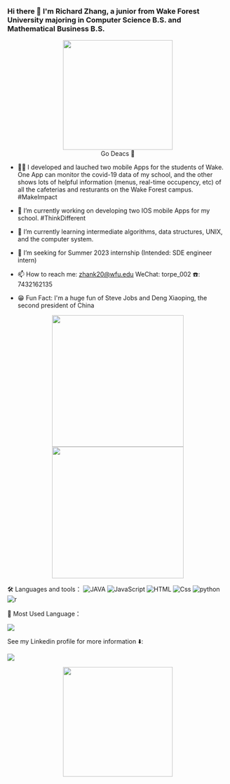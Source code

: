 ### Hi there 👋 I'm Richard Zhang, a junior from Wake Forest University majoring in Computer Science B.S. and Mathematical Business B.S. 
<p align="center">
<img src="wake-forest-go-deacs.gif" width="250" height="250"/>
<br>Go Deacs 🎩
</p>

- 👨‍💻‍ I developed and lauched two mobile Apps for the students of Wake. One App can monitor the covid-19 data of my school, and the other shows lots of helpful information (menus, real-time occupency, etc) of all the cafeterias and resturants on the Wake Forest campus. #MakeImpact

- 📱 I’m currently working on developing two IOS mobile Apps for my school. #ThinkDifferent

- 🌱 I’m currently learning intermediate algorithms, data structures, UNIX, and the computer system.

- 🌇 I’m seeking for Summer 2023 internship (Intended: SDE engineer intern)

- 📫 How to reach me: zhank20@wfu.edu WeChat: torpe_002 ☎️: 7432162135

- 😁 Fun Fact: I'm a huge fun of Steve Jobs and Deng Xiaoping, the second president of China
<p align="center">
<img height="300rpx" src="https://i.pinimg.com/originals/51/41/38/514138b958ce985f48fcca6a0c4cf4a0.jpg" border="0">
<img height="300rpx" src="https://upload.wikimedia.org/wikipedia/commons/1/16/Deng_Xiaoping_and_Jimmy_Carter_at_the_arrival_ceremony_for_the_Vice_Premier_of_China._-_NARA_-_183157-restored%28cropped%29.jpg" border="0">
</p>

<p>
🛠 Languages and tools：
<img alt="JAVA" src="https://img.shields.io/badge/Java-007396?logo=java&logoColor=white&style=for-the-badge" />
<img alt="JavaScript" src="https://img.shields.io/badge/JavaScript-F7DF1E?logo=javascript&logoColor=white&style=for-the-badge" />
<img alt="HTML" src="https://img.shields.io/badge/HTML-E34F26?logo=html5&logoColor=white&style=for-the-badge" />
<img alt="Css" src="https://img.shields.io/badge/CSS-1572B6?logo=css3&logoColor=white&style=for-the-badge" />
<img alt="python" src="https://img.shields.io/badge/python-792EE5?logo=python&logoColor=white&style=for-the-badge" />
<img alt="r" src="https://img.shields.io/badge/r-EF4223?logo=r&logoColor=white&style=for-the-badge" />
</p>


🏅 Most Used Language：
<P>
<img src="https://github-readme-stats.vercel.app/api/top-langs/?username=RichardZhang0316" />
</p>

See my Linkedin profile for more information ⬇️: 
<p>
<a href="https://www.linkedin.com/in/richard-zhang-49b28b1b8//">
<img src="https://img.shields.io/badge/Linkedin-blue?logo=linkedin&logoColor=white&style=for-the-badge" />
</a><p>
<p>

<p align="center">
<img src="https://pbs.twimg.com/media/EcHFqgUUcAADGW-.jpg" width="250"/>
</p>
